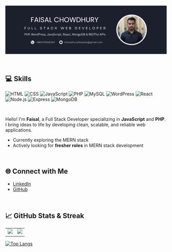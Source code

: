 ![banner](https://github.com/faisalchowdhury/faisalchowdhury/blob/main/Profile%20banner.png)

<br/>

## 💻 Skills

![HTML](https://img.shields.io/badge/HTML-E34F26?style=for-the-badge&logo=html&logoColor=white)
![CSS](https://img.shields.io/badge/CSS-1572B6?style=for-the-badge&logo=css&logoColor=white)
![JavaScript](https://img.shields.io/badge/JavaScript-F7DF1E?style=for-the-badge&logo=javascript&logoColor=black)
![PHP](https://img.shields.io/badge/PHP-777BB4?style=for-the-badge&logo=php&logoColor=white)
![MySQL](https://img.shields.io/badge/MySQL-4479A1?style=for-the-badge&logo=mysql&logoColor=white)
![WordPress](https://img.shields.io/badge/WordPress-21759B?style=for-the-badge&logo=wordpress&logoColor=white)
![React](https://img.shields.io/badge/React-20232A?style=for-the-badge&logo=react&logoColor=61DAFB)
![Node.js](https://img.shields.io/badge/Node.js-339933?style=for-the-badge&logo=nodedotjs&logoColor=white)
![Express](https://img.shields.io/badge/Express.js-000000?style=for-the-badge&logo=express&logoColor=white)
![MongoDB](https://img.shields.io/badge/MongoDB-47A248?style=for-the-badge&logo=mongodb&logoColor=white)

<br/>

Hello! I'm **Faisal**, a Full Stack Developer specializing in **JavaScript** and **PHP**. I bring ideas to life by developing clean, scalable, and reliable web applications.

-  Currently exploring the MERN stack
-  Actively looking for **fresher roles** in MERN stack development

<br/>

## 🌐 Connect with Me

- [LinkedIn](https://www.linkedin.com/in/faisal-chowdhury-730a051a6/)
- [GitHub](https://github.com/faisalchowdhury)

<br/>

## 📈 GitHub Stats & Streak

<table>
  <tr>
    <td align="center" width="50%">
      <img src="https://github-readme-streak-stats.herokuapp.com/?user=faisalchowdhury&theme=dark&hide_border=true" height="200" />
    </td>
    <td align="center" width="50%">
      <img src="https://github-readme-stats.vercel.app/api?username=faisalchowdhury&show_icons=true&theme=dark" height="200" />
    </td>
  </tr>
</table>

[![Top Langs](https://github-readme-stats.vercel.app/api/top-langs/?username=faisalchowdhury&layout=compact&show_icons=true&theme=dark)](https://github.com/anuraghazra/github-readme-stats)

